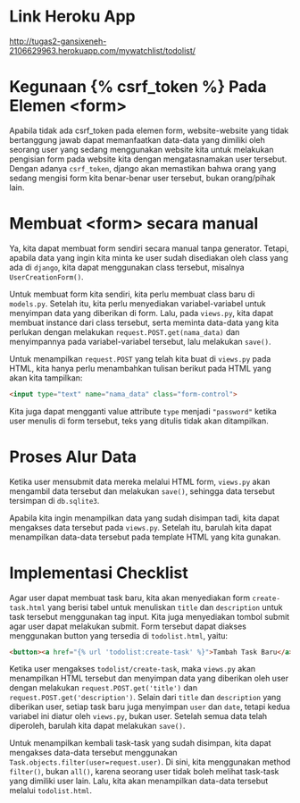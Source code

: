 # Link Heroku App

http://tugas2-gansixeneh-2106629963.herokuapp.com/mywatchlist/todolist/

# Kegunaan {% csrf_token %} Pada Elemen \<form\>

Apabila tidak ada csrf_token pada elemen form, website-website yang tidak bertanggung jawab dapat memanfaatkan data-data yang dimiliki oleh seorang user yang sedang menggunakan website kita untuk melakukan pengisian form pada website kita dengan mengatasnamakan user tersebut. Dengan adanya ``csrf_token``, django akan memastikan bahwa orang yang sedang mengisi form kita benar-benar user tersebut, bukan orang/pihak lain.

# Membuat \<form\> secara manual

Ya, kita dapat membuat form sendiri secara manual tanpa generator. Tetapi, apabila data yang ingin kita minta ke user sudah disediakan oleh class yang ada di ``django``, kita dapat menggunakan class tersebut, misalnya ``UserCreationForm()``.

Untuk membuat form kita sendiri, kita perlu membuat class baru di ``models.py``. Setelah itu, kita perlu menyediakan variabel-variabel untuk menyimpan data yang diberikan di form. Lalu, pada ``views.py``, kita dapat membuat instance dari class tersebut, serta meminta data-data yang kita perlukan dengan melakukan ``request.POST.get(nama_data)`` dan menyimpannya pada variabel-variabel tersebut, lalu melakukan ``save()``. 

Untuk menampilkan ``request.POST`` yang telah kita buat di ``views.py`` pada HTML, kita hanya perlu menambahkan tulisan berikut pada HTML yang akan kita tampilkan:

```HTML
<input type="text" name="nama_data" class="form-control">
```

Kita juga dapat mengganti value attribute ``type`` menjadi ``"password"`` ketika user menulis di form tersebut, teks yang ditulis tidak akan ditampilkan.

# Proses Alur Data

Ketika user mensubmit data mereka melalui HTML form, ``views.py`` akan mengambil data tersebut dan melakukan ``save()``, sehingga data tersebut tersimpan di ``db.sqlite3``.

Apabila kita ingin menampilkan data yang sudah disimpan tadi, kita dapat mengakses data tersebut pada ``views.py``. Setelah itu, barulah kita dapat menampilkan data-data tersebut pada template HTML yang kita gunakan.

# Implementasi Checklist

Agar user dapat membuat task baru, kita akan menyediakan form ``create-task.html`` yang berisi tabel untuk menuliskan ``title`` dan ``description`` untuk task tersebut menggunakan tag input. Kita juga menyediakan tombol submit agar user dapat melakukan submit. Form tersebut dapat diakses menggunakan button yang tersedia di ``todolist.html``, yaitu:

```HTML
<button><a href="{% url 'todolist:create-task' %}">Tambah Task Baru</a></button>
```

Ketika user mengakses ``todolist/create-task``, maka ``views.py`` akan menampilkan HTML tersebut dan menyimpan data yang diberikan oleh user dengan melakukan ``request.POST.get('title')`` dan ``request.POST.get('description')``. Selain dari ``title`` dan ``description`` yang diberikan user, setiap task baru juga menyimpan ``user`` dan ``date``, tetapi kedua variabel ini diatur oleh ``views.py``, bukan user. Setelah semua data telah diperoleh, barulah kita dapat melakukan ``save()``.

Untuk menampilkan kembali task-task yang sudah disimpan, kita dapat mengakses data-data tersebut menggunakan ``Task.objects.filter(user=request.user)``. Di sini, kita menggunakan method ``filter()``, bukan ``all()``, karena seorang user tidak boleh melihat task-task yang dimiliki user lain. Lalu, kita akan menampilkan data-data tersebut melalui ``todolist.html``.